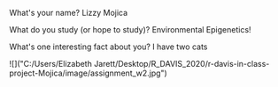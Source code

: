 What's your name? 
Lizzy Mojica

What do you study (or hope to study)?
Environmental Epigenetics!

What's one interesting fact about you? 
I have two cats

![]("C:/Users/Elizabeth Jarett/Desktop/R_DAVIS_2020/r-davis-in-class-project-Mojica/image/assignment_w2.jpg")



